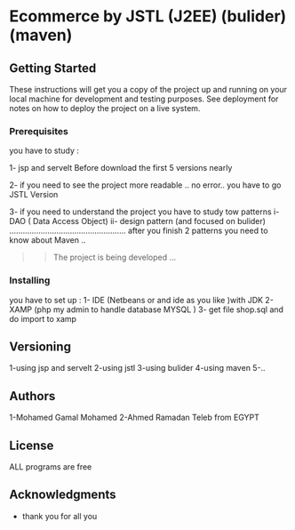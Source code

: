 # Ecommerce by JSTL (J2EE) (bulider) (maven)

## Getting Started

These instructions will get you a copy of the project up and running on your local machine for development and testing purposes. See deployment for notes on how to deploy the project on a live system.

### Prerequisites

you have to study : 

1- jsp and servelt Before download the first 5 versions nearly

2- if you need to see the project more readable .. no error.. you have to go JSTL Version

3- if you need to understand the project you have to study tow patterns 
    i- DAO ( Data Access Object)
    ii- design pattern (and  focused on bulider)
....................................................
after you finish 2 patterns you need to know about Maven ..

>> The project is being developed ...

### Installing

you have to set up : 
1- IDE (Netbeans or and ide as you like )with JDK
2- XAMP (php my admin to handle database MYSQL )
3- get file shop.sql and do import to xamp

## Versioning
1-using jsp and servelt 
2-using jstl 
3-using bulider 
4-using maven
5-..

## Authors
1-Mohamed Gamal Mohamed
2-Ahmed Ramadan Teleb
from EGYPT 

## License
ALL programs are free
## Acknowledgments

* thank you for all you
